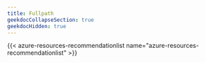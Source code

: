 ```yaml
---
title: Fullpath
geekdocCollapseSection: true
geekdocHidden: true
---
```


{{< azure-resources-recommendationlist name="azure-resources-recommendationlist" >}}
